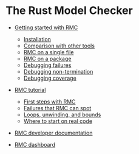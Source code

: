 # The Rust Model Checker

- [Getting started with RMC](./getting-started.md)
  - [Installation](./install-guide.md)
  - [Comparison with other tools](./tool-comparison.md)
  - [RMC on a single file](./rmc-single-file.md)
  - [RMC on a package](./cargo-rmc.md)
  - [Debugging failures]()
  - [Debugging non-termination]()
  - [Debugging coverage]()

- [RMC tutorial](./rmc-tutorial.md)
  - [First steps with RMC](./tutorial-first-steps.md)
  - [Failures that RMC can spot](./tutorial-kinds-of-failure.md)
  - [Loops, unwinding, and bounds](./tutorial-loops-unwinding.md)
  - [Where to start on real code](./tutorial-real-code.md)

- [RMC developer documentation]()

- [RMC dashboard](./dashboard.md)
